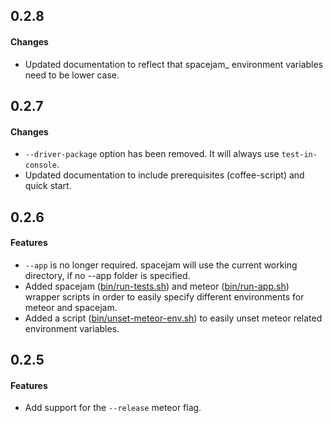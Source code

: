 ## 0.2.8

#### Changes
* Updated documentation to reflect that spacejam_ environment variables need to be lower case.

## 0.2.7

#### Changes


* `--driver-package` option has been removed. It will always use `test-in-console`.
* Updated documentation to include prerequisites (coffee-script) and quick start.


## 0.2.6

#### Features


* `--app` is no longer required. spacejam will use the current working directory, if no --app folder is specified.
* Added spacejam ([bin/run-tests.sh](bin/run-tests.sh)) and meteor ([bin/run-app.sh](bin/run-app.sh)) wrapper scripts in order to easily specify different environments for meteor and spacejam.
* Added a script ([bin/unset-meteor-env.sh](bin/unset-meteor-env.sh)) to easily unset meteor related environment variables.

## 0.2.5

#### Features

* Add support for the `--release` meteor flag.
